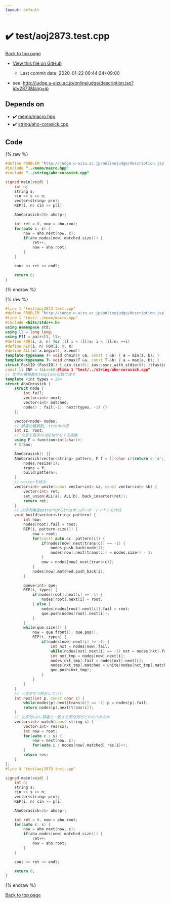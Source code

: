 ```yaml
---
layout: default
---
```


<!-- mathjax config similar to math.stackexchange -->
<script type="text/javascript" async
  src="https://cdnjs.cloudflare.com/ajax/libs/mathjax/2.7.5/MathJax.js?config=TeX-MML-AM_CHTML">
</script>
<script type="text/x-mathjax-config">
  MathJax.Hub.Config({
    TeX: { equationNumbers: { autoNumber: "AMS" }},
    tex2jax: {
      inlineMath: [ ['$','$'] ],
      processEscapes: true
    },
    "HTML-CSS": { matchFontHeight: false },
    displayAlign: "left",
    displayIndent: "2em"
  });
</script>

<script type="text/javascript" src="https://cdnjs.cloudflare.com/ajax/libs/jquery/3.4.1/jquery.min.js"></script>
<script src="https://cdn.jsdelivr.net/npm/jquery-balloon-js@1.1.2/jquery.balloon.min.js" integrity="sha256-ZEYs9VrgAeNuPvs15E39OsyOJaIkXEEt10fzxJ20+2I=" crossorigin="anonymous"></script>
<script type="text/javascript" src="../../assets/js/copy-button.js"></script>
<link rel="stylesheet" href="../../assets/css/copy-button.css" />


# :heavy_check_mark: test/aoj2873.test.cpp

<a href="../../index.html">Back to top page</a>

* <a href="{{ site.github.repository_url }}/blob/master/test/aoj2873.test.cpp">View this file on GitHub</a>
    - Last commit date: 2020-01-22 00:44:24+09:00


* see: <a href="http://judge.u-aizu.ac.jp/onlinejudge/description.jsp?id=2873&lang=jp">http://judge.u-aizu.ac.jp/onlinejudge/description.jsp?id=2873&lang=jp</a>


## Depends on

* :heavy_check_mark: <a href="../../library/memo/macro.hpp.html">memo/macro.hpp</a>
* :heavy_check_mark: <a href="../../library/string/aho-corasick.cpp.html">string/aho-corasick.cpp</a>


## Code

<a id="unbundled"></a>
{% raw %}
```cpp
#define PROBLEM "http://judge.u-aizu.ac.jp/onlinejudge/description.jsp?id=2873&lang=jp"
#include "../memo/macro.hpp"
#include "../string/aho-corasick.cpp"

signed main(void) {
    int n;
    string s;
    cin >> s >> n;
    vector<string> p(n);
    REP(i, n) cin >> p[i];

    AhoCorasick<26> aho(p);

    int ret = 0, now = aho.root;
    for(auto c: s) {
        now = aho.next(now, c);
        if(aho.nodes[now].matched.size()) {
            ret++;
            now = aho.root;
        }
    }

    cout << ret << endl;

    return 0;
}
```
{% endraw %}

<a id="bundled"></a>
{% raw %}
```cpp
#line 1 "test/aoj2873.test.cpp"
#define PROBLEM "http://judge.u-aizu.ac.jp/onlinejudge/description.jsp?id=2873&lang=jp"
#line 1 "test/../memo/macro.hpp"
#include <bits/stdc++.h>
using namespace std;
using ll = long long;
using PII = pair<ll, ll>;
#define FOR(i, a, n) for (ll i = (ll)a; i < (ll)n; ++i)
#define REP(i, n) FOR(i, 0, n)
#define ALL(x) x.begin(), x.end()
template<typename T> void chmin(T &a, const T &b) { a = min(a, b); }
template<typename T> void chmax(T &a, const T &b) { a = max(a, b); }
struct FastIO {FastIO() { cin.tie(0); ios::sync_with_stdio(0); }}fastiofastio;
const ll INF = 1LL<<60;#line 1 "test/../string/aho-corasick.cpp"
// 文字の種類数をtemplate引数で渡す
template <int types = 26>
struct AhoCorasick {
    struct node {
        int fail;
        vector<int> next;
        vector<int> matched;
        node() : fail(-1), next(types, -1) {}
    };

    vector<node> nodes;
    // 辞書の種類数, trie木の根
    int sz, root;
    // 文字と数字の対応付けをする関数
    using F = function<int(char)>;
    F trans;

    AhoCorasick() {}
    AhoCorasick(vector<string> pattern, F f = [](char c){return c-'a';}) :  sz(pattern.size()), root(0) {
        nodes.resize(1);
        trans = f;
        build(pattern);
    }
    // vectorを結合
    vector<int> unite(const vector<int> &a, const vector<int> &b) {
        vector<int> ret;
        set_union(ALL(a), ALL(b), back_inserter(ret));
        return ret;
    }
    // 文字列集合patternからtrie木っぽいオートマトンを作成
    void build(vector<string> pattern) {
        int now;
        nodes[root].fail = root;
        REP(i, pattern.size()) {
            now = root;
            for(const auto &c: pattern[i]) {
                if(nodes[now].next[trans(c)] == -1) {
                    nodes.push_back(node());
                    nodes[now].next[trans(c)] = nodes.size() - 1;
                }
                now = nodes[now].next[trans(c)];
            }
            nodes[now].matched.push_back(i);
        }

        queue<int> que;
        REP(i, types) {
            if(nodes[root].next[i] == -1) {
                nodes[root].next[i] = root;
            } else {
                nodes[nodes[root].next[i]].fail = root;
                que.push(nodes[root].next[i]);
            }
        }
        while(que.size()) {
            now = que.front(); que.pop();
            REP(i, types) {
                if(nodes[now].next[i] != -1) {
                    int nxt = nodes[now].fail;
                    while(nodes[nxt].next[i] == -1) nxt = nodes[nxt].fail;
                    int nxt_tmp = nodes[now].next[i];
                    nodes[nxt_tmp].fail = nodes[nxt].next[i];
                    nodes[nxt_tmp].matched = unite(nodes[nxt_tmp].matched, nodes[nodes[nxt].next[i]].matched);
                    que.push(nxt_tmp);
                }
            }
        }
    }
    // 一文字ずつ照合していく
    int next(int p, const char c) {
        while(nodes[p].next[trans(c)] == -1) p = nodes[p].fail;
        return nodes[p].next[trans(c)];
    }
    // 文字列s中に辞書と一致する部分列がどれだけあるか
    vector<int> match(const string s) {
        vector<int> res(sz);
        int now = root;
        for(auto c : s) {
            now = next(now, c);
            for(auto i : nodes[now].matched) res[i]++;
        }
        return res;
    }
};
#line 4 "test/aoj2873.test.cpp"

signed main(void) {
    int n;
    string s;
    cin >> s >> n;
    vector<string> p(n);
    REP(i, n) cin >> p[i];

    AhoCorasick<26> aho(p);

    int ret = 0, now = aho.root;
    for(auto c: s) {
        now = aho.next(now, c);
        if(aho.nodes[now].matched.size()) {
            ret++;
            now = aho.root;
        }
    }

    cout << ret << endl;

    return 0;
}
```
{% endraw %}

<a href="../../index.html">Back to top page</a>

